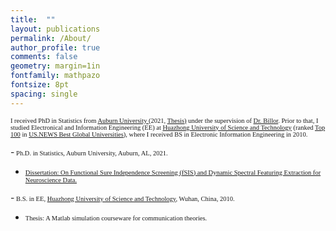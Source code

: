 ```yaml
---
title:  ""
layout: publications
permalink: /About/
author_profile: true
comments: false
geometry: margin=1in
fontfamily: mathpazo
fontsize: 8pt
spacing: single
---
```



<span style="font-family:Times New Roman; font-size:0.75em;"> I received PhD in Statistics from <a href="https://www.auburn.edu/cosam/departments/math/index.htm">Auburn University </a> (2021, <a href="https://etd.auburn.edu/handle/10415/8064">Thesis)</a> under the supervision of <a href="https://www.auburn.edu/cosam/climate_resilience/people/faculty/billor.htm"> Dr. Billor</a>. Prior to that, I studied Electronical and Information Engineering (EE) at <a href="https://english.hust.edu.cn/">Huazhong University of Science and Technology</a> (ranked <a href="https://www.usnews.com/education/best-global-universities/huazhong-university-of-science-technology-505190">Top 100</a> in <a href = "https://www.usnews.com/education/best-global-universities/rankings">US.NEWS Best Global Universities</a>), where I received BS in Electronic Information Engineering in 2010. </span>



-<span style="font-family:Times New Roman; font-size:0.75em;"> 
Ph.D. in Statistics, Auburn University, Auburn, AL, 2021.</span>
- <span style="font-family:Times New Roman; font-size:0.75em;"> <a href="https://etd.auburn.edu/handle/10415/8064">Dissertation: On Functional Sure Independence Screening (fSIS) and Dynamic Spectral Featuring Extraction for Neuroscience Data.</a></span>


-<span style="font-family:Times New Roman; font-size:0.75em;"> 
B.S. in EE, <a href="https://english.hust.edu.cn/">Huazhong University of Science and Technology</a>, Wuhan, China, 2010. </span>
- <span style="font-family:Times New Roman; font-size:0.75em;"> Thesis: A Matlab simulation courseware for communication theories. </span>





